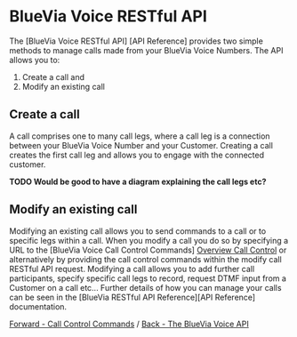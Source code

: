 # BlueVia Voice RESTful API

The [BlueVia Voice RESTful API] [API Reference] provides two simple methods to manage calls made from your BlueVia Voice Numbers. The API allows you to:

1. Create a call and
2. Modify an existing call

## Create a call
A call comprises one to many call legs, where a call leg is a connection between your BlueVia Voice Number and your Customer. Creating a call creates the first call leg and allows you to engage with the connected customer. 



**TODO Would be good to have a diagram explaining the call legs etc?**



## Modify an existing call
Modifying an existing call allows you to send commands to a call or to specific legs within a call. When you modify a call you do so by specifying a URL to the [BlueVia Voice Call Control Commands] [Overview Call Control] or alternatively by providing the call control commands within the modify call RESTful API request. Modifying a call allows you to add further call participants, specify specific call legs to record, request DTMF input from a Customer on a call etc... Further details of how you can manage your calls can be seen in the [BlueVia RESTful API Reference][API Reference]</a> documentation.

[Forward - Call Control Commands][Overview Call Control]  /  [Back - The BlueVia Voice API][index]  

[index]: index
[Overview Call Control]: /alpha/overview/callcontrol